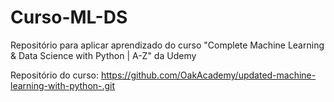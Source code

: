 # Curso-ML-DS
Repositório para aplicar aprendizado do curso "Complete Machine Learning &amp; Data Science with Python | A-Z" da Udemy

Repositório do curso: https://github.com/OakAcademy/updated-machine-learning-with-python-.git

